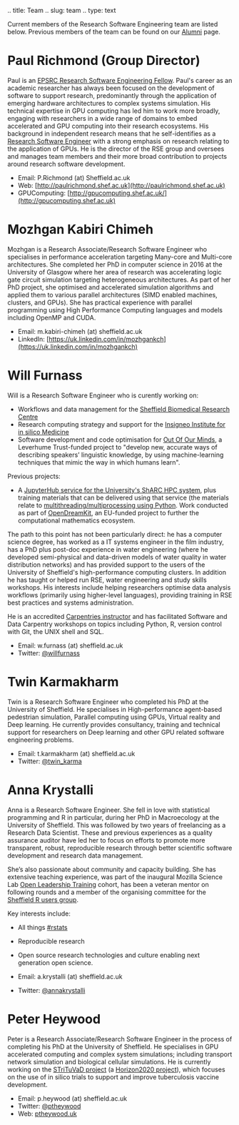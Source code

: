 .. title: Team
.. slug: team
.. type: text

Current members of the Research Software Engineering team are listed below. Previous members of the team can be found on our [Alumni](../alumni) page.

# Paul Richmond (Group Director)

Paul is an [EPSRC Research Software Engineering Fellow](https://rse.ac.uk/community/epsrc-rse-fellows/). Paul's career as an academic researcher has always been focused on the development of software to support research, predominantly through the application of emerging hardware architectures to complex systems simulation. His technical expertise in GPU computing has led him to work more broadly, engaging with researchers in a wide range of domains to embed accelerated and GPU computing into their research ecosystems. His background in independent research means that he self-identifies as a [Research Software Engineer](http://www.rse.ac.uk/) with a strong emphasis on research relating to the application of GPUs. He is the director of the RSE group and oversees and manages team members and their more broad contribution to projects around research software development.

* Email: P.Richmond (at) Sheffield.ac.uk
* Web: [http://paulrichmond.shef.ac.uk](http://paulrichmond.shef.ac.uk)
* GPUComputing: [http://gpucomputing.shef.ac.uk/](http://gpucomputing.shef.ac.uk)

# Mozhgan Kabiri Chimeh

Mozhgan is a Research Associate/Research Software Engineer who specialises in performance acceleration targeting Many-core and Multi-core architectures. She completed her PhD in computer science in 2016 at the University of Glasgow where her area of research was accelerating logic gate circuit simulation targeting heterogeneous architectures.  As part of her PhD project, she optimised and accelerated simulation algorithms and applied them to various parallel architectures (SIMD enabled machines, clusters, and GPUs). She has practical experience with parallel programming using High Performance Computing languages and models including OpenMP and CUDA.

* Email: m.kabiri-chimeh (at) sheffield.ac.uk
* LinkedIn: [https://uk.linkedin.com/in/mozhgankch](https://uk.linkedin.com/in/mozhgankch)

# Will Furnass

Will is a Research Software Engineer who is curently working on:

  - Workflows and data management for the [Sheffield Biomedical Research Centre](http://sheffieldbrc.nihr.ac.uk/)
  - Research computing strategy and support for the [Insigneo Institute for in silico Medicine](https://insigneo.org/)
  - Software development and code optimisation for [Out Of Our Minds](outofourminds.shef.ac.uk), 
    a Leverhume Trust-funded project to "develop new, accurate ways of describing speakers’ linguistic knowledge, by
    using machine-learning techniques that mimic the way in which humans learn".

Previous projects:

  - A [JupyterHub service for the University's ShARC HPC system](http://docs.hpc.shef.ac.uk/en/latest/hpc/jupyterhub.html), 
    plus training materials that can be delivered using that service 
    (the materials relate to [multithreading/multiprocessing using Python](https://github.com/RSE-Sheffield/hi-perf-ipynb).
    Work conducted as part of [OpenDreamKit](https://opendreamkit.org/), 
    an EU-funded project to further the computational mathematics ecosystem.

The path to this point has not been particularly direct:
he has a computer science degree,
has worked as a IT systems engineer in the film industry,
has a PhD plus post-doc experience in water engineering
(where he developed semi-physical and data-driven models of water quality in water distribution networks) and
has provided support to the users of the University of Sheffield's high-performance computing clusters.
In addition he has taught or helped run RSE, water engineering and study skills workshops.
His interests include
helping researchers optimise data analysis workflows (primarily using higher-level languages),
providing training in RSE best practices and
systems administration.

He is an accredited [Carpentries instructor](https://carpentries.org/instructors/) and 
has facilitated Software and Data Carpentry workshops on topics 
including Python, R, version control with Git, the UNIX shell and SQL.

* Email: w.furnass (at) sheffield.ac.uk
* Twitter: [@willfurnass](https://twitter.com/willfurnass)

# Twin Karmakharm

Twin is a Research Software Engineer who completed his PhD at the University of Sheffield. He specialises in High-performance agent-based pedestrian simulation, Parallel computing using GPUs, Virtual reality and Deep learning. He currently provides consultancy, training and technical support for researchers on Deep learning and other GPU related software engineering problems.

* Email: t.karmakharm (at) sheffield.ac.uk
* Twitter: [@twin_karma](https://twitter.com/twin_karma)

# Anna Krystalli

Anna is a Research Software Engineer. She fell in love with statistical programming and R in particular, during her PhD in Macroecology at the University of Sheffield. This was followed by two years of freelancing as a Research Data Scientist. These and previous experiences as a quality assurance auditor have led her to focus on efforts to promote more transparent, robust, reproducible research through better scientific software development and research data management.

She’s also passionate about community and capacity building. She has extensive teaching experience, was part of the inaugural Mozilla Science Lab [Open Leadership Training](https://mozilla.github.io/leadership-training/readme) cohort, has been a veteran mentor on following rounds and a member of the organising committee for the [Sheffield R users group](http://sheffieldr.github.io/).

Key interests include:

* All things [#rstats](https://twitter.com/search?q=%23rstats&src=typd)
* Reproducible research
* Open source research technologies and culture enabling next generation open science.

* Email: a.krystalli (at) sheffield.ac.uk
* Twitter: [@annakrystalli](https://twitter.com/annakrystalli)

# Peter Heywood

Peter is a Research Associate/Research Software Engineer in the process of completing his PhD at the University of Sheffield.
He specialises in GPU accelerated computing and complex system simulations; including transport network simulation and biological cellular simulations.
He is currently working on the [STriTuVaD project](https://cordis.europa.eu/project/rcn/212940_en.html)
(a [Horizon2020 project](https://ec.europa.eu/programmes/horizon2020)),
which focuses on the use of in silico trials to support and improve tuberculosis vaccine development.

* Email: p.heywood (at) sheffield.ac.uk
* Twitter: [@ptheywood](https://twitter.com/ptheywood)
* Web: [ptheywood.uk](http://ptheywood.uk)

